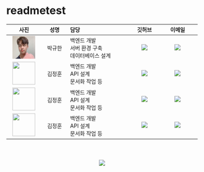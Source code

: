 # readmetest
<table width="788">
<thead>
<tr>
<th width="100" align="center">사진</th>
<th width="100" align="center">성명</th>
<th width="150" align="left">담당</th>
<th width="100" align="center">깃허브</th>
<th width="175" align="center">이메일</th>
</tr> 
</thead>
<tbody>
<tr>
<td width="100" align="center"><img src="/image/박규한.jpg" width="60" height="60"></td>
<td width="100" align="center">박규한</td>
<td width="150">백엔드 개발<br>서버 환경 구축<br>데이터베이스 설계</td>
<td width="100" align="center">
	<a href="https://github.com/rbgksqkr">
		<img src="http://img.shields.io/badge/rbgksqkr-655ced?style=social&logo=github"/>
	</a>
</td>
<td width="175" align="center">
	<a href="mailto:rbgks1937@gmail.com"><img src="https://img.shields.io/static/v1?label=&message=rbgks1937@gmail.com&color=orange&style=flat-square&logo=gmail"></a>
	</td>
</tr>
<tr>
<td width="100" align="center"><img src="/image/PROFILE2.png" width="60" height="60"></td>
<td width="100" align="center">김정훈</td>
<td width="300">백엔드 개발<br>API 설계<br>문서화 작업 등</td>
</td>
<td width="100" align="center">
	<a href="https://github.com/LiiNen">
		<img src="http://img.shields.io/badge/LiiNen-655ced?style=social&logo=github"/>
	</a>
</td>
<td width="175" align="center">
	<a href="mailto:kjeonghoon065@gmail.com"><img src="https://img.shields.io/static/v1?label=&message=kjeonghoon065@gmail.com&color=green&style=flat-square&logo=gmail"></a>
	</td>
</tr>
<tr>
<td width="100" align="center"><img src="/image/PROFILE2.png" width="60" height="60"></td>
<td width="100" align="center">김정훈</td>
<td width="300">백엔드 개발<br>API 설계<br>문서화 작업 등</td>
</td>
<td width="100" align="center">
	<a href="https://github.com/LiiNen">
		<img src="http://img.shields.io/badge/LiiNen-655ced?style=social&logo=github"/>
	</a>
</td>
<td width="175" align="center">
	<a href="mailto:kjeonghoon065@gmail.com"><img src="https://img.shields.io/static/v1?label=&message=kjeonghoon065@gmail.com&color=green&style=flat-square&logo=gmail"></a>
	</td>
</tr>
<tr>
<td width="100" align="center"><img src="/image/PROFILE2.png" width="60" height="60"></td>
<td width="100" align="center">김정훈</td>
<td width="300">백엔드 개발<br>API 설계<br>문서화 작업 등</td>
</td>
<td width="100" align="center">
	<a href="https://github.com/LiiNen">
		<img src="http://img.shields.io/badge/LiiNen-655ced?style=social&logo=github"/>
	</a>
</td>
<td width="175" align="center">
	<a href="mailto:kjeonghoon065@gmail.com"><img src="https://img.shields.io/static/v1?label=&message=kjeonghoon065@gmail.com&color=green&style=flat-square&logo=gmail"></a>
	</td>
</tr>
</tr>
</tbody>
</table>
<br>
<h3 align="center"><img src="/image/LOGO_README.jpg"></h3>
